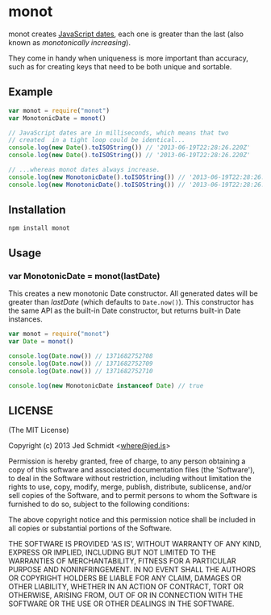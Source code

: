 monot
=====

monot creates [JavaScript dates](https://developer.mozilla.org/en-US/docs/Web/JavaScript/Reference/Global_Objects/Date), each one is greater than the last (also known as _monotonically increasing_).

They come in handy when uniqueness is more important than accuracy, such as for creating keys that need to be both unique and sortable.

Example
-------

```javascript
var monot = require("monot")
var MonotonicDate = monot()

// JavaScript dates are in milliseconds, which means that two
// created  in a tight loop could be identical...
console.log(new Date().toISOString()) // '2013-06-19T22:28:26.220Z'
console.log(new Date().toISOString()) // '2013-06-19T22:28:26.220Z'

// ...whereas monot dates always increase.
console.log(new MonotonicDate().toISOString()) // '2013-06-19T22:28:26.221Z'
console.log(new MonotonicDate().toISOString()) // '2013-06-19T22:28:26.222Z'
```

Installation
------------

    npm install monot

Usage
-----

### var MonotonicDate = monot(lastDate)

This creates a new monotonic Date constructor. All generated dates will be greater than _lastDate_ (which defaults to `Date.now()`). This constructor has the same API as the built-in Date constructor, but returns built-in Date instances.

```javascript
var monot = require("monot")
var Date = monot()

console.log(Date.now()) // 1371682752708
console.log(Date.now()) // 1371682752709
console.log(Date.now()) // 1371682752710

console.log(new MonotonicDate instanceof Date) // true
```

LICENSE
-------

(The MIT License)

Copyright (c) 2013 Jed Schmidt &lt;where@jed.is&gt;

Permission is hereby granted, free of charge, to any person obtaining
a copy of this software and associated documentation files (the
'Software'), to deal in the Software without restriction, including
without limitation the rights to use, copy, modify, merge, publish,
distribute, sublicense, and/or sell copies of the Software, and to
permit persons to whom the Software is furnished to do so, subject to
the following conditions:

The above copyright notice and this permission notice shall be
included in all copies or substantial portions of the Software.

THE SOFTWARE IS PROVIDED 'AS IS', WITHOUT WARRANTY OF ANY KIND,
EXPRESS OR IMPLIED, INCLUDING BUT NOT LIMITED TO THE WARRANTIES OF
MERCHANTABILITY, FITNESS FOR A PARTICULAR PURPOSE AND NONINFRINGEMENT.
IN NO EVENT SHALL THE AUTHORS OR COPYRIGHT HOLDERS BE LIABLE FOR ANY
CLAIM, DAMAGES OR OTHER LIABILITY, WHETHER IN AN ACTION OF CONTRACT,
TORT OR OTHERWISE, ARISING FROM, OUT OF OR IN CONNECTION WITH THE
SOFTWARE OR THE USE OR OTHER DEALINGS IN THE SOFTWARE.
